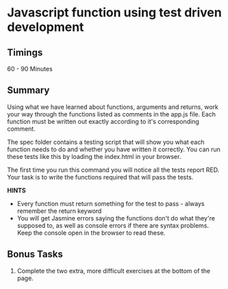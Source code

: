 # Javascript function using test driven development

## Timings

60 - 90 Minutes

## Summary

Using what we have learned about functions, arguments and returns, work your way through the functions listed as comments in the app.js file. Each function must be written out exactly according to it's corresponding comment.

The spec folder contains a testing script that will show you what each function needs to do and whether you have written it correctly. You can run these tests like this by loading the index.html in your browser.

The first time you run this command you will notice all the tests report RED. Your task is to write the functions required that will pass the tests.

**HINTS**

 - Every function must return something for the test to pass - always remember the return keyword
 - You will get Jasmine errors saying the functions don't do what they're supposed to, as well as console errors if there are syntax problems. Keep the console open in the browser to read these.


## Bonus Tasks

 1. Complete the two extra, more difficult exercises at the bottom of the page.
 	
